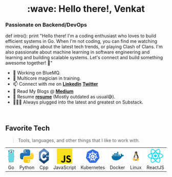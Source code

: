 <h1 align="center" id="macropower-title">:wave: Hello there!, Venkat</h1>
<h3 align="left">Passionate on Backend/DevOps</h3>

def intro():
    print "Hello there! I'm a coding enthusiast who loves to build efficient systems in Go. When I'm not coding, you can find me watching movies, reading about the latest tech trends, or playing Clash of Clans. I'm also passionate about machine learning in software engineering and learning and building scalable systems. Let's connect and build something awesome together! 🚀" 

- 🏢 Working on BlueMQ.
- 🌱 Multicore magician in training.
- 📫 Connect with me on **[LinkedIn]** **[Twitter]**
- 📖 Read My Blogs @ **[Medium]**
- 📝 Resume **[resume]** (Mostly outdated as usual😅).
- 👨🏻‍💻 Always plugged into the latest and greatest on Substack.


<br>

<h2 align="left" id="macropower-tech">Favorite Tech</h2>

> Tools, languages, and other things that I like to work with.

<table>
  <tr>
    <td align="center" width="96">
      <a href="#macropower-tech">
        <img src="./img/go-original.svg" width="48" height="48" alt="Golang" />
      </a>
      <br>Go
    </td>
    <td align="center" width="96">
      <a href="#macropower-tech">
        <img src="./img/python-original.svg" width="48" height="48" alt="Python" />
      </a>
      <br>Python
    </td>
    <td align="center" width="96">
      <a href="#macropower-tech">
        <img src="./img/cpp-original.svg" width="48" height="48" alt="Cpp" />
      </a>
      <br>Cpp
    </td>
    <td align="center" width="96">
      <a href="#macropower-tech">
        <img src="./img/javascript-original.svg" width="48" height="48" alt="JavaScript" />
      </a>
      <br>JavaScript
    </td>
    <td align="center" width="96">
      <a href="#macropower-tech" >
        <img src="./img/kubernetes-original.svg" width="48" height="48" alt="Kubernetes" />
      </a>
      <br>Kubernetes
    </td>
    <td align="center" width="96"> 
      <a href="#macropower-tech" >
        <img src="./img/docker-original.svg" width="48" height="48" alt="Docker" />
      </a>
      <br>Docker
    </td>
    <td align="center"  width="96">
      <a href="#macropower-tech">
        <img src="./img/linux-original.svg" width="48" height="48" alt="Linux" />
      </a>
      <br>Linux
    </td>
    <td align="center" width="96">
      <a href="#macropower-tech" >
        <img src="./img/reactjs-original.svg" width="48" height="48" alt="ReactJS" />
      </a>
      <br>ReactJS
    </td>
  </tr>
</table>


[Linkedin]: https://www.linkedin.com/in/venkateshwar-reddy "Venkateshwar Reddy Kandula LinkedIn"
[BlueMQ]: https://github.com/venky1306/BlueMQ
[Twitter]: https://twitter.com/V3nkateshwar
[Medium]: https://medium.com/@venkateshwar13
[resume]: https://docs.google.com/document/d/1Dgx0TIIWtp-1CPFzmA4nKXoLy3tLsvEOvo1aKPBBfek/edit?usp=sharing
